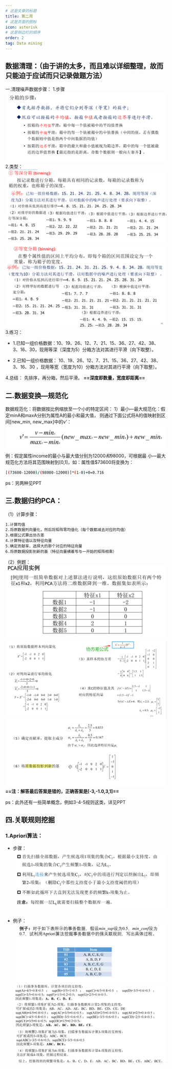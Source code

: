```yaml
---
# 这是文章的标题
title: 第二周
# 这是页面的图标
icon: asterisk
# 这是侧边栏的顺序
order: 2
tag: Data mining
---
```

## 数据清理：（由于讲的太多，而且难以详细整理，故而只能迫于应试而只记录做题方法）
一.清理噪声数据步骤：
1.步骤
![分箱](/notes-image/分箱.png)
2.类型：
![等深](/notes-image/等深.png)
![等宽](/notes-image/等宽.png)
3.练习：
- 1.已知一组价格数据：10、19、26、12、7、21、15、36、27、42、38、
3、16、30，现用等深（深度为5）分箱方法对其进行平滑（向下取整）。


- 2.已知一组价格数据： 10、19、26、12、7、21、15、36、27、42、38、
3、16、30 ，现用等宽（宽度为10）分箱方法对其进行平滑（向下取整）。

4.总结：
先排序，再分箱，然后平滑。
**==深度即数量，宽度即距离==**

## 二.数据变换—规范化
数据规范化：将数据按比例缩放至一个小的特定区间：
1）最小—最大规范化：假定minA和maxA分别为属性A的最小和最大值，
则通过下面公式将A的值映射到区间[new_min, new_max]中的v’：
![最小最大规范](/notes-image/最小最大规范.png)
例：假定属性income的最小与最大值分别为$12000和$98000，可根据最
小—最大规范化方法将其范围映射到[0,1]，如：属性值$73600将变换为：
```bash
[(73600-12000)/(98000-12000)]*(1-0)+0=0.716
```
ps：另两种见PPT

## 三.数据归约PCA：
（1）计算步骤：
```bash
1.计算均值
2.将原数据列向量化，然后将矩阵零均值化（每个数都减去对应的均值）
3.根据公式算出协方差
4.计算特征值以及特征向量
5.确定贡献率，选择大的那个对应的特征向量
6.将原数据投影到新的基（特征向量横着写与一开始的矩阵相乘）
```
（2）例题：
![PCA](/notes-image/PCA.png)
![PCA](/notes-image/PCA过程1.png)
![PCA](/notes-image/PCA过程2.png)
**==注：解答最后答案是错的，正确答案是[-3,-1.0,3,1]==**

ps：此外还有一些简单概念，例如3-4-5规则这类，详见PPT

## 四.关联规则挖掘
### 1.Apriori算法：
- 步骤：
![Apriori算法](/notes-image/Apriori算法.png)

- 例子：
![Apriori算法例子](/notes-image/Apriori算法例子.png)
![Apriori算法例子](/notes-image/Apriori算法例子2.png)
